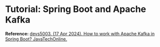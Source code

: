 # Tutorial: Spring Boot and Apache Kafka

**Reference:** [devs5003. (17 Apr 2024). How to work with Apache Kafka in Spring Boot? JavaTechOnline.](https://javatechonline.com/how-to-work-with-apache-kafka-in-spring-boot/#What_are_the_limitations_of_using_JMS_Java_Message_Service)